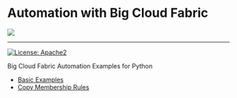 # Automation with Big Cloud Fabric

![](assets/images/bigswitch.png)

---

[![License: Apache2](https://img.shields.io/hexpm/l/plug.svg?style=flat-square)](https://github.com/bigswitch)

Big Cloud Fabric Automation Examples for Python

- [Basic Examples](python/bcf/python-basic-examples.md)
- [Copy Membership Rules](python/bcf/python-copyMembershipRules.md)